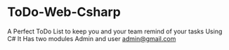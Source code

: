 # ToDo-Web-Csharp
A Perfect ToDo List to keep you and your team remind of your tasks Using C#
It Has two modules Admin and user
admin@gmail.com

